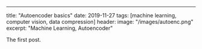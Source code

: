 ---
title: "Autoencoder basics"
date: 2019-11-27
tags: [machine learning, computer vision, data compression]
header:
    image: "/images/autoenc.png"
excerpt: "Machine Learning, Autoencoder"

The first post.